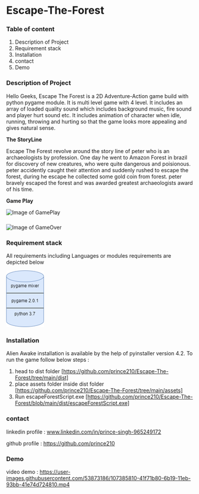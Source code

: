 # Escape-The-Forest

### Table of content

1. Description of Project
2. Requirement stack
3. Installation
4. contact
5. Demo

### Description of Project

Hello Geeks, Escape The Forest is a 2D Adventure-Action game build with python pygame module. It is multi level game with 4 level. It includes an array of loaded quality sound which includes background music, fire sound and player hurt sound etc. It includes animation of character when idle, running, throwing and hurting so that the game looks more appealing and gives natural sense.

**The StoryLine** 


Escape The Forest revolve around the story line of peter who is an archaeologists by profession. One day he went to Amazon Forest in brazil for discovery of new creatures, who were quite dangerous and poisionous. peter accidently caught their attention and suddenly rushed to escape the forest, during he escape he collected some gold coin from forest.
peter bravely escaped the forest and was awarded greatest archaeologists award of his time.

**Game Play**

![Image of GamePlay](https://github.com/prince210/Escape-The-Forest/blob/main/images/gameplay.png)

###


![Image of GameOver](https://github.com/prince210/Escape-The-Forest/blob/main/images/game%20Ended.png)

### Requirement stack

All requirements including Languages or modules requirements are depicted below

![Image of Requirement Stack](https://github.com/prince210/Alien-Awake/blob/main/images/Technology%20Stack.png)

### Installation

Alien Awake installation is available by the help of pyinstaller version 4.2. To run the game follow below steps :
1. head to dist folder [https://github.com/prince210/Escape-The-Forest/tree/main/dist]
2. place assets folder inside dist folder [https://github.com/prince210/Escape-The-Forest/tree/main/assets]
3. Run escapeForestScript.exe [https://github.com/prince210/Escape-The-Forest/blob/main/dist/escapeForestScript.exe]


### contact

linkedin profile : www.linkedin.com/in/prince-singh-965249172

github profile : https://github.com/prince210

### Demo

video demo : https://user-images.githubusercontent.com/53873186/107385810-41f71b80-6b19-11eb-93bb-41e74d724810.mp4


